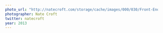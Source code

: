 ```yaml
---
photo_url: "http://natecroft.com/storage/cache/images/000/030/Front-End-Conference-11-of-19,huge.jpg?1379827624"
photographer: Nate Croft
twitter: natecroft
year: 2013
---
```

